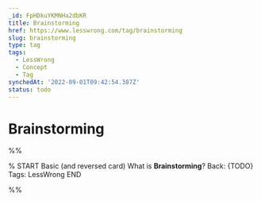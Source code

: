 ```yaml
---
_id: FpHDkuYKMNHa2dbKR
title: Brainstorming
href: https://www.lesswrong.com/tag/brainstorming
slug: brainstorming
type: tag
tags:
  - LessWrong
  - Concept
  - Tag
synchedAt: '2022-09-01T09:42:54.387Z'
status: todo
---
```


# Brainstorming


%%

% START
Basic (and reversed card)
What is **Brainstorming**?
Back: {TODO}
Tags: LessWrong
END

%%
	

